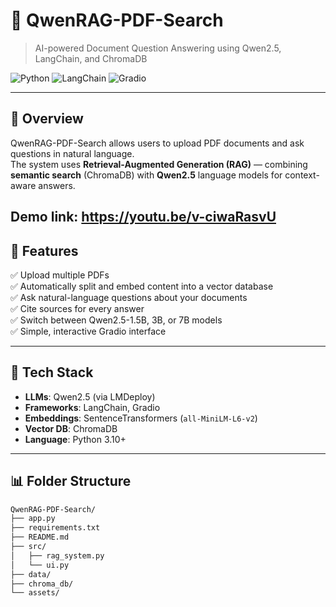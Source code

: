# 🧠 QwenRAG-PDF-Search  
> AI-powered Document Question Answering using Qwen2.5, LangChain, and ChromaDB

![Python](https://img.shields.io/badge/Python-3.10-blue)
![LangChain](https://img.shields.io/badge/LangChain-RAG-green)
![Gradio](https://img.shields.io/badge/UI-Gradio-orange)

---

## 🌟 Overview
QwenRAG-PDF-Search allows users to upload PDF documents and ask questions in natural language.  
The system uses **Retrieval-Augmented Generation (RAG)** — combining **semantic search** (ChromaDB) with **Qwen2.5** language models for context-aware answers.

Demo link: https://youtu.be/v-ciwaRasvU
---

## 🚀 Features
✅ Upload multiple PDFs  
✅ Automatically split and embed content into a vector database  
✅ Ask natural-language questions about your documents  
✅ Cite sources for every answer  
✅ Switch between Qwen2.5-1.5B, 3B, or 7B models  
✅ Simple, interactive Gradio interface  

---

## 🧰 Tech Stack
- **LLMs**: Qwen2.5 (via LMDeploy)
- **Frameworks**: LangChain, Gradio
- **Embeddings**: SentenceTransformers (`all-MiniLM-L6-v2`)
- **Vector DB**: ChromaDB
- **Language**: Python 3.10+

---

## 📊 Folder Structure
```bash
QwenRAG-PDF-Search/
├── app.py
├── requirements.txt
├── README.md
├── src/
│   ├── rag_system.py
│   └── ui.py
├── data/
├── chroma_db/
└── assets/
